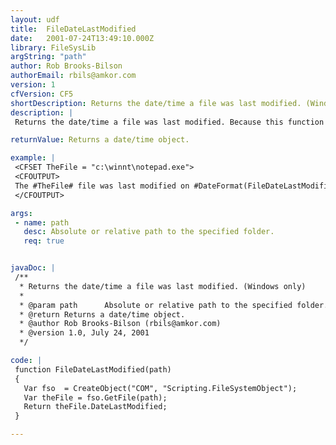 ```yaml
---
layout: udf
title:  FileDateLastModified
date:   2001-07-24T13:49:10.000Z
library: FileSysLib
argString: "path"
author: Rob Brooks-Bilson
authorEmail: rbils@amkor.com
version: 1
cfVersion: CF5
shortDescription: Returns the date/time a file was last modified. (Windows only)
description: |
 Returns the date/time a file was last modified. Because this function uses COM, it is only supported in the Windows version of ColdFusion.

returnValue: Returns a date/time object.

example: |
 <CFSET TheFile = "c:\winnt\notepad.exe">
 <CFOUTPUT>
 The #TheFile# file was last modified on #DateFormat(FileDateLastModified(TheFile), 'mm/dd/yyyy')# at #TimeFormat(FileDateLastModified(TheFile), 'HH:MM:SS')#.
 </CFOUTPUT>

args:
 - name: path
   desc: Absolute or relative path to the specified folder.
   req: true


javaDoc: |
 /**
  * Returns the date/time a file was last modified. (Windows only)
  * 
  * @param path      Absolute or relative path to the specified folder. 
  * @return Returns a date/time object. 
  * @author Rob Brooks-Bilson (rbils@amkor.com) 
  * @version 1.0, July 24, 2001 
  */

code: |
 function FileDateLastModified(path)
 {
   Var fso  = CreateObject("COM", "Scripting.FileSystemObject");
   Var theFile = fso.GetFile(path);
   Return theFile.DateLastModified;
 }

---
```


